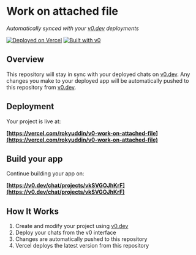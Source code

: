# Work on attached file

*Automatically synced with your [v0.dev](https://v0.dev) deployments*

[![Deployed on Vercel](https://img.shields.io/badge/Deployed%20on-Vercel-black?style=for-the-badge&logo=vercel)](https://vercel.com/rokyuddin/v0-work-on-attached-file)
[![Built with v0](https://img.shields.io/badge/Built%20with-v0.dev-black?style=for-the-badge)](https://v0.dev/chat/projects/vkSVGOJhKrF)

## Overview

This repository will stay in sync with your deployed chats on [v0.dev](https://v0.dev).
Any changes you make to your deployed app will be automatically pushed to this repository from [v0.dev](https://v0.dev).

## Deployment

Your project is live at:

**[https://vercel.com/rokyuddin/v0-work-on-attached-file](https://vercel.com/rokyuddin/v0-work-on-attached-file)**

## Build your app

Continue building your app on:

**[https://v0.dev/chat/projects/vkSVGOJhKrF](https://v0.dev/chat/projects/vkSVGOJhKrF)**

## How It Works

1. Create and modify your project using [v0.dev](https://v0.dev)
2. Deploy your chats from the v0 interface
3. Changes are automatically pushed to this repository
4. Vercel deploys the latest version from this repository